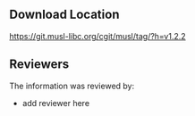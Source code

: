 ## Download Location

https://git.musl-libc.org/cgit/musl/tag/?h=v1.2.2


## Reviewers

The information was reviewed by:

* add reviewer here